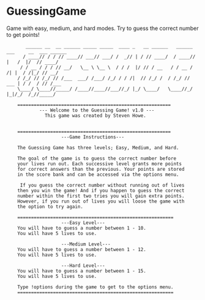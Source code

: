 # GuessingGame
Game with easy, medium, and hard modes. Try to guess the correct number to get points!

           ______ __  __ ______ _____ _____  ____ _   __ ______   ______ ___     __  ___ ______
          / ____// / / // ____// ___// ___/ /  _// | / // ____/  / ____//   |   /  |/  // ____/
         / / __ / / / // __/   \__ \ \__ \  / / /  |/ // / __   / / __ / /| |  / /|_/ // __/   
        / /_/ // /_/ // /___  ___/ /___/ /_/ / / /|  // /_/ /  / /_/ // ___ | / /  / // /___   
        \____/ \____//_____/ /____//____//___//_/ |_/ \____/   \____//_/  |_|/_/  /_//_____/   

        ========================================================
                --- Welcome to the Guessing Game! v1.0 ---
                  This game was created by Steven Howe.
                  
                 
        ========================================================
                        ---Game Instructions---

        The Guessing Game has three levels; Easy, Medium, and Hard.
        
        The goal of the game is to guess the correct number before
        your lives run out. Each successive level grants more points
        for correct answers than the previous. Your points are stored
        in the score bank and can be accessed via the options menu.
        
         If you guess the correct number without running out of lives
        then you win the game! And if you happen to guess the correct 
        number within the first two tries you will gain extra points. 
        However, if you run out of lives you will loose the game with 
        the option to try again.
        
        =========================================================
                        ---Easy Level---
        You will have to guess a number between 1 - 10.
        You will have 5 lives to use.

                        ---Medium Level---
        You will have to guess a number between 1 - 12.
        You will have 5 lives to use.

                        ---Hard Level---
        You will have to guess a number between 1 - 15.
        You will have 5 lives to use.

        Type !options during the game to get to the options menu.
        =========================================================
